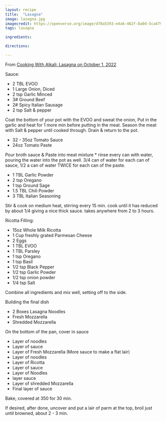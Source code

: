 ```yaml
---
layout: recipe
title:  "Lasagna"
image: lasagna.jpg
imagecredit: https://openverse.org/image/d78a5393-e4a6-462f-8a0d-5ca4795ed057
tags: lasagna

ingredients:

directions:

---
```


From [Cooking With Alkali: Lasagna on October 1, 2022](https://www.youtube.com/watch?v=eXe0BQvl_PE&list=PLQYPT6tB8lNZiHXGgc2kKrcj1FABFiiek&index=2)

Sauce:
- 2 TBL EVOO
- 1 Large Onion, Diced
- 2 tsp Garlic Minced
- 3# Ground Beef
- 2# Spicy Italian Sausage
- 2 tsp Salt &  pepper

Coat the bottom of your pot with the EVOO and sweat the onion, Put in the garlic and heat for 1 more min before putting in the meat. Season the meat with Salt & pepper until cooked through. Drain & return to the pot.

- 32 - 35oz Tomato Sauce
- 24oz Tomato Paste

Pour broth sauce & Paste into meat mixture * rinse every can with water, pouring the water into the pot as well. 3/4 can of water for each can of sauce, 1/2 a can of water TWICE for each can of the paste.

- 1 TBL Garlic Powder
- 2 tsp Oregano
- 1 tsp Ground Sage
- 1.5 TBL Chili Powder
- 3 TBL Italian Seasoning

Stir & cook on medium heat, stirring every 15 min. cook until it has reduced by about 1/4 giving a nice thick sauce. takes anywhere from 2 to 3 hours.

Ricotta Filling:
- 15oz Whole Milk Ricotta
- 1 Cup freshly grated Parmesan Cheese
- 2 Eggs
- 1 TBL EVOO
- 1 TBL Parsley
- 1 tsp Oregano
- 1 tsp Basil
- 1/2 tsp Black Pepper
- 1/2 tsp Garlic Powder
- 1/2 tsp onion powder
- 1/4 tsp Salt

Combine all ingredients and mix well, setting off to the side.

Building the final dish
- 2 Boxes Lasagna Noodles
- Fresh Mozzarella
- Shredded Mozzarella

On the bottom of the pan, cover in sauce
- Layer of noodles
- Layer of sauce
- Layer of Fresh Mozzarella (More sauce to make a flat lair)
- Layer of noodles
- Layer of Ricotta
- Layer of sauce
- Layer of Noodles
- layer sauce
- Layer of shredded Mozzarella
- Final layer of sauce

Bake, covered at 350 for 30 min.

If desired, after done, uncover and put a lair of parm at the top, broil just until browned, about 2 - 3 min.
